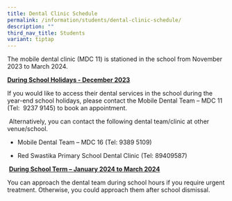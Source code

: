 ```yaml
---
title: Dental Clinic Schedule
permalink: /information/students/dental-clinic-schedule/
description: ""
third_nav_title: Students
variant: tiptap
---
```

<p>The mobile dental clinic (MDC 11) is stationed in the school from November 2023 to March 2024.</p><p><strong><u>During School Holidays - December 2023</u></strong></p><p>If you would like to access their dental services in the school during the year-end school holidays, please contact the Mobile Dental Team – MDC 11 (Tel:&nbsp; 9237 9145) to book an appointment. &nbsp;</p><p>&nbsp;Alternatively, you can contact the following dental team/clinic at other venue/school.</p><ul data-tight="true" class="tight"><li><p>Mobile Dental Team – MDC 16 (Tel: 9389 5109)</p></li><li><p>Red Swastika Primary School Dental Clinic (Tel: 89409587)</p></li></ul><p>&nbsp;<strong><u>During School Term – January 2024 to March 2024</u></strong></p><p>You can approach the dental team during school hours if you require urgent treatment. Otherwise, you could approach them after school dismissal.</p><p></p>